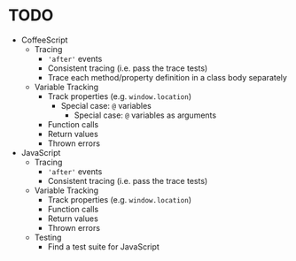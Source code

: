 # TODO

* CoffeeScript
    * Tracing
        * `'after'` events
        * Consistent tracing (i.e. pass the trace tests)
        * Trace each method/property definition in a class body separately
    * Variable Tracking
        * Track properties (e.g. `window.location`)
            * Special case: `@` variables
                * Special case: `@` variables as arguments
        * Function calls
        * Return values
        * Thrown errors
* JavaScript
    * Tracing
        * `'after'` events
        * Consistent tracing (i.e. pass the trace tests)
    * Variable Tracking
        * Track properties (e.g. `window.location`)
        * Function calls
        * Return values
        * Thrown errors
    * Testing
        * Find a test suite for JavaScript

